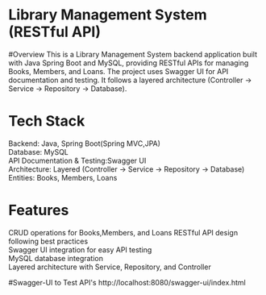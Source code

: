 # Library Management System (RESTful API)

#Overview
This is a Library Management System backend application built with Java Spring Boot and MySQL, providing RESTful APIs for managing Books, Members, and Loans. 
The project uses Swagger UI for API documentation and testing. It follows a layered architecture (Controller → Service → Repository → Database).

# Tech Stack
Backend: Java, Spring Boot(Spring MVC,JPA)  
Database: MySQL  
API Documentation & Testing:Swagger UI  
Architecture: Layered (Controller → Service → Repository → Database)  
Entities: Books, Members, Loans  

# Features
CRUD operations for Books,Members, and Loans 
RESTful API design following best practices  
Swagger UI integration for easy API testing  
MySQL database integration  
Layered architecture with Service, Repository, and Controller  

#Swagger-UI to Test API's
http://localhost:8080/swagger-ui/index.html

